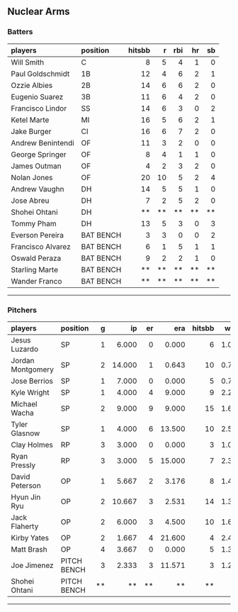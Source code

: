 ## Nuclear Arms

### Batters

 
|players           |position  | hitsbb|  r| rbi| hr| sb| 
|:-----------------|:---------|------:|--:|---:|--:|--:| 
|Will Smith        |C         |      8|  5|   4|  1|  0| 
|Paul Goldschmidt  |1B        |     12|  4|   6|  2|  1| 
|Ozzie Albies      |2B        |     14|  6|   6|  2|  0| 
|Eugenio Suarez    |3B        |     11|  6|   4|  2|  0| 
|Francisco Lindor  |SS        |     14|  6|   3|  0|  2| 
|Ketel Marte       |MI        |     16|  5|   6|  2|  1| 
|Jake Burger       |CI        |     16|  6|   7|  2|  0| 
|Andrew Benintendi |OF        |     11|  3|   2|  0|  0| 
|George Springer   |OF        |      8|  4|   1|  1|  0| 
|James Outman      |OF        |      4|  2|   3|  2|  0| 
|Nolan Jones       |OF        |     20| 10|   5|  2|  4| 
|Andrew Vaughn     |DH        |     14|  5|   5|  1|  0| 
|Jose Abreu        |DH        |      7|  2|   5|  2|  0| 
|Shohei Ohtani     |DH        |     **| **|  **| **| **| 
|Tommy Pham        |DH        |     13|  5|   3|  0|  3| 
|Everson Pereira   |BAT BENCH |      3|  3|   0|  0|  2| 
|Francisco Alvarez |BAT BENCH |      6|  1|   5|  1|  1| 
|Oswald Peraza     |BAT BENCH |      9|  2|   2|  1|  0| 
|Starling Marte    |BAT BENCH |     **| **|  **| **| **| 
|Wander Franco     |BAT BENCH |     **| **|  **| **| **| 


* * *

### Pitchers

 
|players           |position    |  g|     ip| er|    era| hitsbb|  whip| so|  w| sv| 
|:-----------------|:-----------|--:|------:|--:|------:|------:|-----:|--:|--:|--:| 
|Jesus Luzardo     |SP          |  1|  6.000|  0|  0.000|      6| 1.000|  8|  1|  0| 
|Jordan Montgomery |SP          |  2| 14.000|  1|  0.643|     10| 0.714| 11|  1|  0| 
|Jose Berrios      |SP          |  1|  7.000|  0|  0.000|      5| 0.714|  8|  1|  0| 
|Kyle Wright       |SP          |  1|  4.000|  4|  9.000|      9| 2.250|  5|  0|  0| 
|Michael Wacha     |SP          |  2|  9.000|  9|  9.000|     15| 1.667|  9|  1|  0| 
|Tyler Glasnow     |SP          |  1|  4.000|  6| 13.500|     10| 2.500|  4|  0|  0| 
|Clay Holmes       |RP          |  3|  3.000|  0|  0.000|      3| 1.000|  2|  0|  3| 
|Ryan Pressly      |RP          |  3|  3.000|  5| 15.000|      7| 2.333|  4|  1|  0| 
|David Peterson    |OP          |  1|  5.667|  2|  3.176|      8| 1.412| 10|  0|  0| 
|Hyun Jin Ryu      |OP          |  2| 10.667|  3|  2.531|     14| 1.312|  7|  0|  0| 
|Jack Flaherty     |OP          |  2|  6.000|  3|  4.500|     10| 1.667|  8|  0|  0| 
|Kirby Yates       |OP          |  2|  1.667|  4| 21.600|      4| 2.400|  2|  0|  1| 
|Matt Brash        |OP          |  4|  3.667|  0|  0.000|      5| 1.364|  5|  0|  0| 
|Joe Jimenez       |PITCH BENCH |  3|  2.333|  3| 11.571|      3| 1.286|  4|  0|  0| 
|Shohei Ohtani     |PITCH BENCH | **|     **| **|     **|     **|    **| **| **| **| 


* * *


